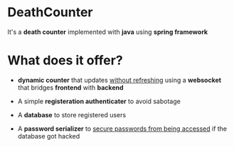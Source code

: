 # DeathCounter

It's a **death counter** implemented with **java** using **spring framework**

# What does it offer?

- **dynamic counter** that updates <u>without refreshing</u> using a **websocket** that bridges **frontend** with **backend**
- A simple **registeration authenticater** to avoid sabotage

- A **database** to store registered users

- A **password serializer** to <u>secure passwords from being accessed</u> if the database got hacked

